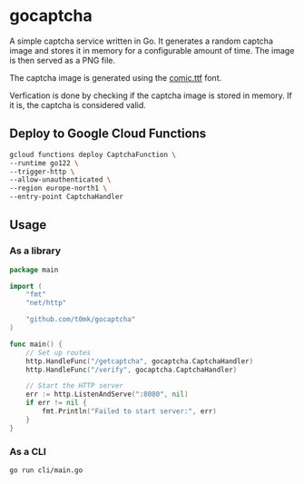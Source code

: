 # gocaptcha

A simple captcha service written in Go. It generates a random captcha image and stores it in memory for a configurable amount of time. The image is then served as a PNG file.

The captcha image is generated using the [comic.ttf](https://github.com/googlefonts/noto-emoji/blob/main/fonts/NotoColorEmoji.ttf) font.

Verfication is done by checking if the captcha image is stored in memory. If it is, the captcha is considered valid.

## Deploy to Google Cloud Functions

```bash
gcloud functions deploy CaptchaFunction \
--runtime go122 \
--trigger-http \
--allow-unauthenticated \
--region europe-north1 \
--entry-point CaptchaHandler
```

## Usage

### As a library

```go
package main

import (
	"fmt"
	"net/http"

	"github.com/t0mk/gocaptcha"
)

func main() {
	// Set up routes
	http.HandleFunc("/getcaptcha", gocaptcha.CaptchaHandler)
	http.HandleFunc("/verify", gocaptcha.CaptchaHandler)

	// Start the HTTP server
	err := http.ListenAndServe(":8080", nil)
	if err != nil {
		fmt.Println("Failed to start server:", err)
	}
}
```

### As a CLI

```bash
go run cli/main.go
```